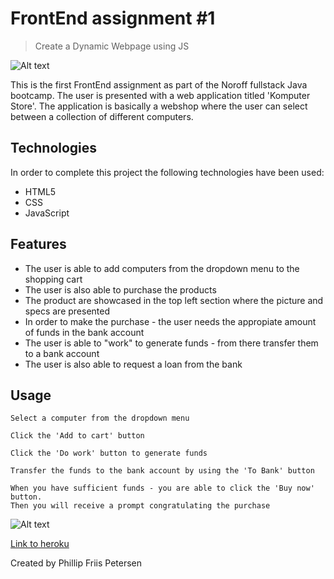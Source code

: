 # FrontEnd assignment #1
> Create a Dynamic Webpage using JS

![Alt text](https://gitlab.com/cloutphilled/javascript-assignment-1/-/raw/main/static/Images/1505511535290.gif)

This is the first FrontEnd assignment as part of the Noroff fullstack Java bootcamp.
The user is presented with a web application titled 'Komputer Store'.
The application is basically a webshop where the user can select between a collection of different computers.


## Technologies
In order to complete this project the following technologies have been used:
- HTML5
- CSS
- JavaScript

## Features
- The user is able to add computers from the dropdown menu to the shopping cart
- The user is also able to purchase the products
- The product are showcased in the top left section where the picture and specs are presented
- In order to make the purchase - the user needs the appropiate amount of funds in the bank account
- The user is able to "work" to generate funds - from there transfer them to a bank account
- The user is also able to request a loan from the bank

## Usage
```
Select a computer from the dropdown menu
```

```
Click the 'Add to cart' button
```

```
Click the 'Do work' button to generate funds
```

```
Transfer the funds to the bank account by using the 'To Bank' button
```

```
When you have sufficient funds - you are able to click the 'Buy now' button.
Then you will receive a prompt congratulating the purchase
```

![Alt text](https://gitlab.com/cloutphilled/javascript-assignment-1/-/raw/main/static/Images/Vulture_SC1_HeadAnim1.webp)

[Link to heroku](https://js-assignment-komputerstore.herokuapp.com/)


Created by Phillip Friis Petersen
